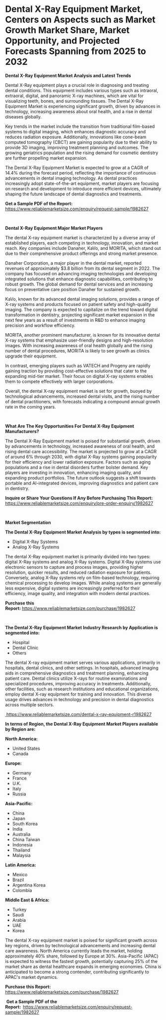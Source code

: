 <p><h1>Dental X-Ray Equipment Market, Centers on Aspects such as Market Growth Market Share, Market Opportunity, and Projected Forecasts Spanning from 2025 to 2032</h1></p><p><strong>Dental X-Ray Equipment Market Analysis and Latest Trends</strong></p>
<p><p>Dental X-Ray equipment plays a crucial role in diagnosing and treating dental conditions. This equipment includes various types such as intraoral, extraoral, digital, and panoramic X-ray machines, which are vital for visualizing teeth, bones, and surrounding tissues. The Dental X-Ray Equipment Market is experiencing significant growth, driven by advances in technology, increasing awareness about oral health, and a rise in dental diseases globally.</p><p>Key trends in the market include the transition from traditional film-based systems to digital imaging, which enhances diagnostic accuracy and reduces radiation exposure. Additionally, innovations like cone-beam computed tomography (CBCT) are gaining popularity due to their ability to provide 3D imaging, improving treatment planning and outcomes. The growing geriatrics population and the rising demand for cosmetic dentistry are further propelling market expansion.</p><p>The Dental X-Ray Equipment Market is expected to grow at a CAGR of 14.4% during the forecast period, reflecting the importance of continuous advancements in dental imaging technology. As dental practices increasingly adopt state-of-the-art equipment, market players are focusing on research and development to introduce more efficient devices, ultimately shaping the future landscape of dental diagnostics and treatments.</p></p>
<p><strong>Get a Sample PDF of the Report:&nbsp;</strong> <a href="https://www.reliablemarketsize.com/enquiry/request-sample/1982627?utm_campaign=3498&utm_medium=2&utm_source=Github&utm_content=ia&utm_term=16042025&utm_id=dental-x-ray-equipment">https://www.reliablemarketsize.com/enquiry/request-sample/1982627</a></p>
<p>&nbsp;</p>
<p><strong>Dental X-Ray Equipment Major Market Players</strong></p>
<p><p>The dental X-ray equipment market is characterized by a diverse array of established players, each competing in technology, innovation, and market reach. Key companies include Danaher, KaVo, and MORITA, which stand out due to their comprehensive product offerings and strong market presence.</p><p>Danaher Corporation, a major player in the dental market, reported revenues of approximately $3.8 billion from its dental segment in 2022. The company has focused on advancing imaging technologies and developing integrated solutions that enhance diagnostic capabilities, contributing to robust growth. The global demand for dental services and an increasing focus on preventative care position Danaher for sustained growth.</p><p>KaVo, known for its advanced dental imaging solutions, provides a range of X-ray systems and products focused on patient safety and high-quality imaging. The company is expected to capitalize on the trend toward digital transformation in dentistry, projecting significant market expansion in the next few years as a result of investments in R&D to enhance imaging precision and workflow efficiency.</p><p>MORITA, another prominent manufacturer, is known for its innovative dental X-ray systems that emphasize user-friendly designs and high-resolution images. With increasing awareness of oral health globally and the rising number of dental procedures, MORITA is likely to see growth as clinics upgrade their equipment.</p><p>In contrast, emerging players such as VATECH and Progeny are rapidly gaining traction by providing cost-effective solutions that cater to the expanding mid-tier market. Their focus on digital X-ray systems enables them to compete effectively with larger corporations.</p><p>Overall, the dental X-ray equipment market is set for growth, buoyed by technological advancements, increased dental visits, and the rising number of dental practitioners, with forecasts indicating a compound annual growth rate in the coming years.</p></p>
<p>&nbsp;</p>
<p><strong>What Are The Key Opportunities For Dental X-Ray Equipment Manufacturers?</strong></p>
<p><p>The Dental X-Ray Equipment market is poised for substantial growth, driven by advancements in technology, increased awareness of oral health, and rising dental care accessibility. The market is projected to grow at a CAGR of around 6% through 2030, with digital X-Ray systems gaining popularity for their efficiency and lower radiation exposure. Factors such as aging populations and a rise in dental disorders further bolster demand. Key players are investing in innovation, enhancing imaging quality, and expanding product portfolios. The future outlook suggests a shift towards portable and AI-integrated devices, improving diagnostics and patient care in dentistry.</p></p>
<p><strong>Inquire or Share Your Questions If Any Before Purchasing This Report:</strong> <a href="https://www.reliablemarketsize.com/enquiry/pre-order-enquiry/1982627?utm_campaign=3498&utm_medium=2&utm_source=Github&utm_content=ia&utm_term=16042025&utm_id=dental-x-ray-equipment">https://www.reliablemarketsize.com/enquiry/pre-order-enquiry/1982627</a></p>
<p>&nbsp;</p>
<p><strong>Market Segmentation</strong></p>
<p><strong>The Dental X-Ray Equipment Market Analysis by types is segmented into:</strong></p>
<p><ul><li>Digital X-Ray Systems</li><li>Analog X-Ray Systems</li></ul></p>
<p><p>The dental X-Ray equipment market is primarily divided into two types: digital X-Ray systems and analog X-Ray systems. Digital X-Ray systems use electronic sensors to capture and process images, providing higher resolution, quicker results, and reduced radiation exposure for patients. Conversely, analog X-Ray systems rely on film-based technology, requiring chemical processing to develop images. While analog systems are generally less expensive, digital systems are increasingly preferred for their efficiency, image quality, and integration with modern dental practices.</p></p>
<p><strong>Purchase this Report:&nbsp;</strong><a href="https://www.reliablemarketsize.com/purchase/1982627?utm_campaign=3498&utm_medium=2&utm_source=Github&utm_content=ia&utm_term=16042025&utm_id=dental-x-ray-equipment">https://www.reliablemarketsize.com/purchase/1982627</a></p>
<p>&nbsp;</p>
<p><strong>The Dental X-Ray Equipment Market Industry Research by Application is segmented into:</strong></p>
<p><ul><li>Hospital</li><li>Dental Clinic</li><li>Others</li></ul></p>
<p><p>The dental X-ray equipment market serves various applications, primarily in hospitals, dental clinics, and other settings. In hospitals, advanced imaging aids in comprehensive diagnostics and treatment planning, enhancing patient care. Dental clinics utilize X-rays for routine examinations and specialized procedures, improving accuracy in treatments. Additionally, other facilities, such as research institutions and educational organizations, employ dental X-ray equipment for training and innovation. This diverse usage drives advances in technology and precision in dental diagnostics across multiple sectors.</p></p>
<p><a href="https://www.reliablemarketsize.com/dental-x-ray-equipment-r1982627?utm_campaign=3498&utm_medium=2&utm_source=Github&utm_content=ia&utm_term=16042025&utm_id=dental-x-ray-equipment">&nbsp;https://www.reliablemarketsize.com/dental-x-ray-equipment-r1982627</a></p>
<p><strong>In terms of Region, the Dental X-Ray Equipment Market Players available by Region are:</strong></p>
<p>
    <p> <strong> North America: </strong>
        <ul>
            <li>United States</li>
            <li>Canada</li>
        </ul>
        </p> 
    <p> <strong> Europe: </strong>
        <ul>
            <li>Germany</li>
            <li>France</li>
            <li>U.K.</li>
            <li>Italy</li>
            <li>Russia</li>
        </ul>
        </p> 
    <p> <strong> Asia-Pacific: </strong>
        <ul>
            <li>China</li>
            <li>Japan</li>
            <li>South Korea</li>
            <li>India</li>
            <li>Australia</li>
            <li>China Taiwan</li>
            <li>Indonesia</li>
            <li>Thailand</li>
            <li>Malaysia</li>
        </ul>
        </p> 
    <p> <strong> Latin America: </strong>
        <ul>
            <li>Mexico</li>
            <li>Brazil</li>
            <li>Argentina Korea</li>
            <li>Colombia</li>
        </ul>
        </p> 
    <p> <strong> Middle East & Africa: </strong>
        <ul>
            <li>Turkey</li>
            <li>Saudi</li>
            <li>Arabia</li>
            <li>UAE</li>
            <li>Korea</li>
        </ul>
    </p>
    </p>
<p><p>The dental X-ray equipment market is poised for significant growth across key regions, driven by technological advancements and increasing dental care awareness. North America currently leads the market, holding approximately 40% share, followed by Europe at 30%. Asia-Pacific (APAC) is expected to witness the fastest growth, potentially capturing 25% of the market share as dental healthcare expands in emerging economies. China is anticipated to become a strong contender, contributing significantly to APAC's market dynamics.</p></p>
<p><strong>Purchase this Report: </strong><a href="https://www.reliablemarketsize.com/purchase/1982627?utm_campaign=3498&utm_medium=2&utm_source=Github&utm_content=ia&utm_term=16042025&utm_id=dental-x-ray-equipment">https://www.reliablemarketsize.com/purchase/1982627</a></p>
<p>&nbsp;<strong>Get a Sample PDF of the Report:&nbsp;&nbsp;</strong><a href="https://www.reliablemarketsize.com/enquiry/request-sample/1982627?utm_campaign=3498&utm_medium=2&utm_source=Github&utm_content=ia&utm_term=16042025&utm_id=dental-x-ray-equipment">https://www.reliablemarketsize.com/enquiry/request-sample/1982627</a></p>
<p><strong></strong></p>
<p><p></p><p></p><p></p></p>